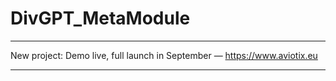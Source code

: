 # DivGPT_MetaModule


    
*************************************************************************    
New project: Demo live, full launch in September — https://www.aviotix.eu
*************************************************************************
